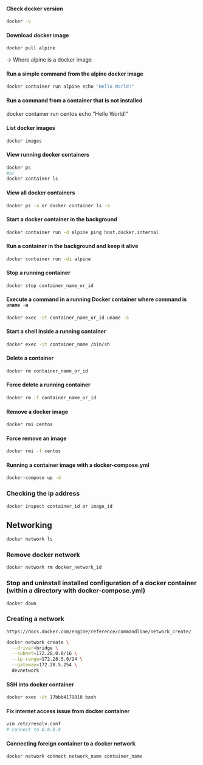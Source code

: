 #### Check docker version

```bash
docker -v
```


#### Download docker image
```bash
docker pull alpine
```
-> Where alpine is a docker image


#### Run a simple command from the alpine docker image
```bash
docker container run alpine echo "Hello World!"
```

#### Run a command from a container that is not installed
docker container run centos echo "Hello World!"



#### List docker images
```bash
docker images
```

#### View running docker containers
```bash
docker ps
#or
docker container ls
```

#### View all docker containers
```bash
docker ps -a or docker container ls -a
```

#### Start a docker container in the background
```bash
docker container run -d alpine ping host.docker.internal
```


#### Run a container in the background and keep it alive
```bash	
docker container run -di alpine
```

#### Stop a running container
```bash
docker stop container_name_or_id
```

#### Execute a command in a running Docker container where command is `uname -a`
```bash
docker exec -it container_name_or_id uname -a
```


#### Start a shell inside a running container	
```bash
docker exec -it container_name /bin/sh
```

#### Delete a container
```bash
docker rm container_name_or_id
```

#### Force delete a running container 
```bash
docker rm -f container_name_or_id
```

#### Remove a docker image
```bash
docker rmi centos
```

#### Force remove an image
```bash
docker rmi -f centos
```

#### Running a container image with a docker-compose.yml
```bash
docker-compose up -d
```


### Checking the ip address 
```bash
docker inspect container_id or image_id
```



## Networking
```bash
docker network ls
```

### Remove docker network
```bash
docker network rm docker_network_id
```


### Stop and uninstall installed configuration of a docker container (within a directory with docker-compose.yml)
```bash
docker down
```

### Creating a network

`https://docs.docker.com/engine/reference/commandline/network_create/`

```bash
docker network create \
  --driver=bridge \
  --subnet=172.28.0.0/16 \
  --ip-range=172.28.5.0/24 \
  --gateway=172.28.5.254 \
  devnetwork
```

#### SSH into docker container

```bash
docker exec -it 17bbb4179010 bash
```

#### Fix internet access issue from docker container

```bash
vim /etc/resolv.conf 
# connect to 8.8.8.8 
```

#### Connecting foreign container to a docker network

```bash
docker network connect network_name container_name 
```
